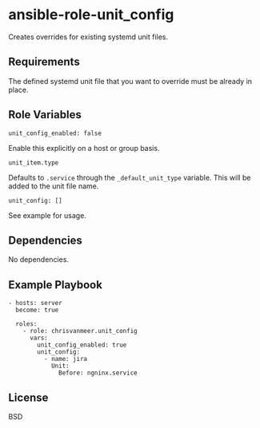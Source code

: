 ansible-role-unit_config
=========

Creates overrides for existing systemd unit files.

Requirements
------------

The defined systemd unit file that you want to override must be already in place.

Role Variables
--------------

```
unit_config_enabled: false
```

Enable this explicitly on a host or group basis.

```
unit_item.type
```

Defaults to `.service` through the `_default_unit_type` variable. This will be added to the unit file name.

```
unit_config: []
```

See example for usage.


Dependencies
------------

No dependencies.

Example Playbook
----------------

```
- hosts: server
  become: true

  roles:
    - role: chrisvanmeer.unit_config
      vars:
        unit_config_enabled: true
        unit_config:
          - name: jira
            Unit:
              Before: ngninx.service
```

License
-------

BSD

